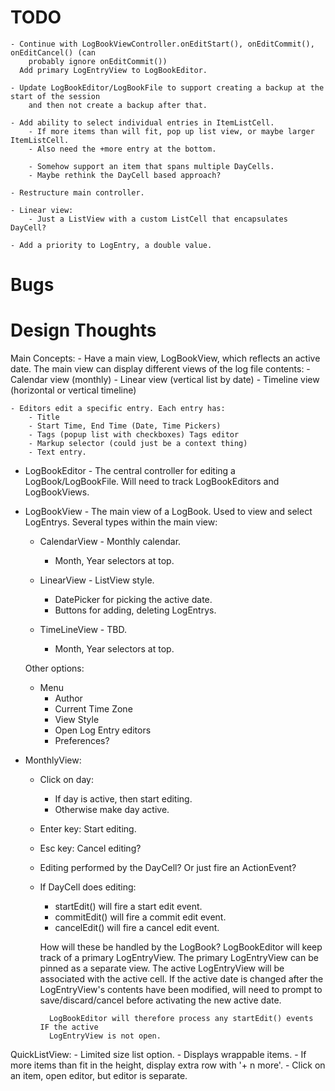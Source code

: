 # TODO
    - Continue with LogBookViewController.onEditStart(), onEditCommit(), onEditCancel() (can
        probably ignore onEditCommit())
      Add primary LogEntryView to LogBookEditor.

    - Update LogBookEditor/LogBookFile to support creating a backup at the start of the session
        and then not create a backup after that.

    - Add ability to select individual entries in ItemListCell.
        - If more items than will fit, pop up list view, or maybe larger ItemListCell.
        - Also need the +more entry at the bottom.

        - Somehow support an item that spans multiple DayCells.
        - Maybe rethink the DayCell based approach?

    - Restructure main controller.

    - Linear view:
        - Just a ListView with a custom ListCell that encapsulates DayCell?

    - Add a priority to LogEntry, a double value.

# Bugs


# Design Thoughts

Main Concepts:
    - Have a main view, LogBookView, which reflects an active date.
        The main view can display different views of the log file contents:
        - Calendar view (monthly)
        - Linear view (vertical list by date)
        - Timeline view (horizontal or vertical timeline)

    - Editors edit a specific entry. Each entry has:
        - Title
        - Start Time, End Time (Date, Time Pickers)
        - Tags (popup list with checkboxes) Tags editor
        - Markup selector (could just be a context thing)
        - Text entry.



- LogBookEditor - The central controller for editing a LogBook/LogBookFile. Will need to track
    LogBookEditors and LogBookViews.

- LogBookView - The main view of a LogBook. Used to view and select LogEntrys.
    Several types within the main view:
    - CalendarView - Monthly calendar. 
        - Month, Year selectors at top.

    - LinearView - ListView style. 
        - DatePicker for picking the active date.
        - Buttons for adding, deleting LogEntrys.

    - TimeLineView - TBD.
        - Month, Year selectors at top.

    Other options:
    - Menu
        - Author
        - Current Time Zone
        - View Style
        - Open Log Entry editors
        - Preferences?


- MonthlyView:
    - Click on day:
        - If day is active, then start editing.
        - Otherwise make day active.
    - Enter key: Start editing.
    - Esc key: Cancel editing?
    - Editing performed by the DayCell? Or just fire an ActionEvent?

    - If DayCell does editing:
        - startEdit() will fire a start edit event.
        - commitEdit() will fire a commit edit event.
        - cancelEdit() will fire a cancel edit event.

        How will these be handled by the LogBook?
            LogBookEditor will keep track of a primary LogEntryView.
            The primary LogEntryView can be pinned as a separate view.
            The active LogEntryView will be associated with the active cell.
            If the active date is changed after the LogEntryView's contents have
            been modified, will need to prompt to save/discard/cancel before activating
            the new active date.
            
            LogBookEditor will therefore process any startEdit() events IF the active
            LogEntryView is not open.


QuickListView:
    - Limited size list option.
    - Displays wrappable items.
    - If more items than fit in the height, display extra row with '+ n more'.
    - Click on an item, open editor, but editor is separate.